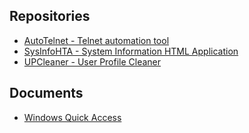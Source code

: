 ## Repositories
* [AutoTelnet - Telnet automation tool](https://github.com/ermannog/AutoTelnet)
* [SysInfoHTA - System Information HTML Application](https://github.com/ermannog/SysInfoHTA)
* [UPCleaner - User Profile Cleaner](https://github.com/ermannog/UPCleaner)

## Documents
* [Windows Quick Access](docs/WindowsQuickAccess.md)
